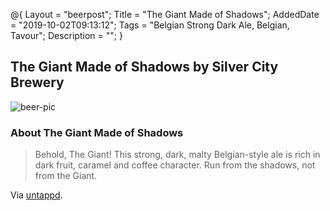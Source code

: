 @{
 Layout = "beerpost";
 Title = "The Giant Made of Shadows";
 AddedDate = "2019-10-02T09:13:12";
 Tags = "Belgian Strong Dark Ale, Belgian, Tavour";
 Description = "";
 }
 

## The Giant Made of Shadows by Silver City Brewery

![beer-pic]

### About The Giant Made of Shadows

> Behold, The Giant! This strong, dark, malty Belgian-style ale is rich in dark fruit, caramel and coffee character. Run from the shadows, not from the Giant.

Via [untappd][untappd-url].

[untappd-url]: <https://untappd.com//b/silver-city-brewery-the-giant-made-of-shadows/127871>
[beer-pic]: https://jasonpowley.com/assets/img/2019-10-02-the-giant-made-of-shadows.jpeg "The Giant Made of Shadows by Silver City Brewery"
